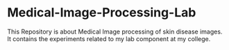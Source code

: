 # Medical-Image-Processing-Lab
This Repository is about Medical Image processing of skin disease images. It contains the experiments related to my lab component at my college. 
